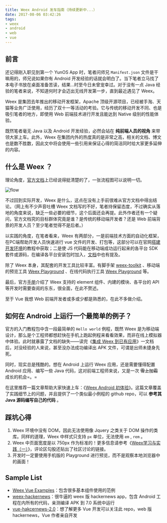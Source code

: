 ```yaml
---
title: Weex Android 发车指南（持续更新中...）
date: 2017-08-06 03:42:26
tags:
- weex
- android
- web
- vue
---
```


## 前言

还记得刚入职见到第一个 YunOS App 时，笔者问师兄 `Manifest.json` 文件是干嘛用的，师兄说如果你有 Android 开发经验的话就会明白了。当下笔者立马找了本电子书放在桌面准备苦读，结果...时至今日未曾宠幸过。对于没有一点 Java 经验的笔者来说，不知道何时才会迈出无线开发第一步，直到最近遇见了 Weex。

Weex 是集团去年推出的移动开发框架，Apache 顶级开源项目，已经被手淘、天猫等业务广泛使用，经历了双十一等活动的考验。它与传统的移动开发不同、也是吸引笔者的地方，即使用 Web 前端技术进行开发且能达到 Native 级别的性能体验。

既然笔者毫无 Java 以及 Android 开发经验，必然会站在 **纯前端人员的视角** 来带领大家上车。此外，Weex 在集团内外的热度真的是非常之高，相关的文档、博文也是数不胜数，因此文中将会使用一些引用来保证心得的简洁同时给大家更多延伸的内容。



## 什么是 Weex ？

理论角度，[官方文档](http://weex.apache.org/cn/guide/intro/how-it-works.html)上已经说得挺清楚的了，一张流程图可以说明一切。

![flow](http://weex.apache.org/cn/guide/images/flow.png)



不过回到实际开发，Weex 是什么，这点在没有上手前很难从官方文档中得出结论。（网上有不少声音吐槽 Weex 文档写的不好，笔者持保留态度，不过确实从落地的角度来说，缺乏一些必要的细节，这个后面还会再提。此外作者还有一个疑问，官方文档究的目标群体究竟是谁？是传统的移动端开发者？还是 Web 前端背景的开发人员？至少笔者觉得不是后者。）

以实践的角度，在笔者看来，Weex 有两部分，一是前端技术方面的自动化框架，在PC端帮助开发人员快速进行 vue 文件的开发、打包等，这部分可以在官网[搭建开发环境](http://weex.apache.org/cn/guide/set-up-env.html)的教程中获取；二是使 JS 代码能在移动端成功运行起来的各平台 SDK 套件或源码，在编译各平台安装包时加入，[文档](http://weex.apache.org/cn/guide/integrate-to-your-app.html)中也有提及。

除了 Weex 本身，其配套的开发工具比较丰富。有脚手架 [weex-toolkit](http://weex.apache.org/cn/guide/tools/toolkit.html) 、移动端的预览工具 [Weex Playground](http://weex.apache.org/cn/playground.html) 、在线代码执行工具 [Weex Playground](http://dotwe.org/vue) 等。

最后，官方[手册](http://weex.apache.org/cn/references/)介绍了 Weex 支持的 element 组件、内建的模块、各平台的 API 等开发时需要查阅的东东，很全面，在此不赘述。

至于 Vue 我想 Web 前端开发者或多或少都是熟悉的，在此不多做介绍。



## 如何在 Android 上运行一个最简单的例子？

官方的入门教程包中含一段最简单的 `Hello world` 例程，既然 Weex 是为移动端设计，那么是个工程师都想赶快在手机上跑起例程来看看效果，而非在线上模拟器中体验。此时就暴露了文档的缺失——读完《[集成 Weex 到已有应用](https://weex.incubator.apache.org/cn/guide/integrate-to-your-app.html)》一文档后，对没经验的人来说，甚至没办法成功编译出 APK 文件，可谓是出师未捷身先死。

同时，现实总是残酷的。想在 Android 上运行 Weex 应用，还是需要懂得配置 Android 应用、编写一些 Java 代码，这对前端工程师来说，又是一次 ~~雪上加霜~~ 成长的机会=。=

在这里推荐一篇文章帮助大家快速上车：《[Weex Android 初体验](http://blog.csdn.net/mengzuixilou/article/details/52690960)》。这篇文章覆盖了实践细节上的问题，并且提供了一个类似最小例程的 github repo，可以 **参考其 Java 源码编写自己的代码** 。



## 踩坑心得

1. Weex 环境中没有 DOM，因此无法使用像 Jquery 之类关于 DOM 操作的类库。同样的道理，Weex 中样式只支持 `px` 单位，无法使用 `em` , `rem` 。
2. Weex 中页面宽度是以 750px 作为标准的！更多信息请参考《[Weex学习与实践（一）](http://coderyi.com/posts/weex1/)》，评论区勾股还贴出了社区讨论的链接。
3. 开发时一定要使用手机版的 Playground 进行预览，而不是观察本地浏览器中的画面！



## Sample List

- [Weex Vue Examples](https://github.com/Hanks10100/weex-vue-examples)：包含很多基本组件使用的范例
- [weex-hackernews](https://github.com/weexteam/weex-hackernews)：很牛逼的 weex 版 hackernews app，包含 Android 工程在内所有的代码，亲测编译 APK 到 7.0 系统中运行
- [vue-hakcernews-2.0](https://github.com/vuejs/vue-hackernews-2.0)：想了解更多 Vue 开发可以关注此 repo，web 版 hackernews，Vue 作者亲自开发
